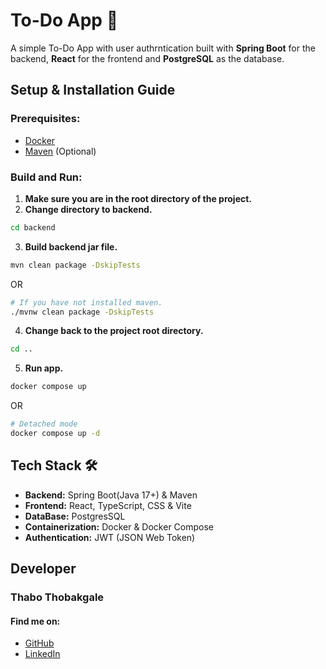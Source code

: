 # To-Do App 📝 
A simple To-Do App with user authrntication built with **Spring Boot** for the backend, **React** for the frontend and **PostgreSQL** as the database. 

## Setup & Installation Guide 
### Prerequisites: 
- [Docker](https://www.docker.com/get-started/) 
- [Maven](https://maven.apache.org/) (Optional) 

### Build and Run: 
1. **Make sure you are in the root directory of the project.** 
2. **Change directory to backend.**
```bash
cd backend 
``` 
3. **Build backend jar file.** 
```bash 
mvn clean package -DskipTests 
``` 

OR

```bash
# If you have not installed maven.
./mvnw clean package -DskipTests
```

4. **Change back to the project root directory.** 
```bash 
cd ..
``` 
5. **Run app.** 
```bash 
docker compose up  
``` 

OR

```bash
# Detached mode
docker compose up -d
```

## Tech Stack 🛠️ 
- **Backend:** Spring Boot(Java 17+) & Maven 
- **Frontend:** React, TypeScript, CSS & Vite 
- **DataBase:** PostgresSQL 
- **Containerization:** Docker & Docker Compose 
- **Authentication:** JWT (JSON Web Token) 

## Developer 
### **Thabo Thobakgale** 
#### Find me on: 
- [GitHub](https://github.com/tmanZA10) 
- [LinkedIn](www.linkedin.com/in/thabo-thobakgale-tman)